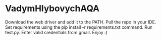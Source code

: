 # VadymHlybovychAQA
Download the web driver and add it to the PATH.
Pull the repo in your IDE. 
Set requirements using the pip install -r requirements.txt command.
Run test.py.
Enter valid credentials from gmail. 
Enjoy :)
